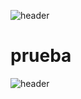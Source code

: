 
![header](/Tutoriales-IFC/assets/header.png)

# prueba


![header](/Tutoriales-IFC/assets/header.png)

